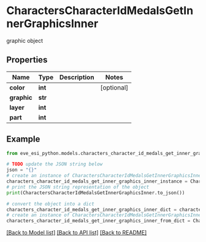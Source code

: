 # CharactersCharacterIdMedalsGetInnerGraphicsInner

graphic object

## Properties

Name | Type | Description | Notes
------------ | ------------- | ------------- | -------------
**color** | **int** |  | [optional] 
**graphic** | **str** |  | 
**layer** | **int** |  | 
**part** | **int** |  | 

## Example

```python
from eve_esi_python.models.characters_character_id_medals_get_inner_graphics_inner import CharactersCharacterIdMedalsGetInnerGraphicsInner

# TODO update the JSON string below
json = "{}"
# create an instance of CharactersCharacterIdMedalsGetInnerGraphicsInner from a JSON string
characters_character_id_medals_get_inner_graphics_inner_instance = CharactersCharacterIdMedalsGetInnerGraphicsInner.from_json(json)
# print the JSON string representation of the object
print(CharactersCharacterIdMedalsGetInnerGraphicsInner.to_json())

# convert the object into a dict
characters_character_id_medals_get_inner_graphics_inner_dict = characters_character_id_medals_get_inner_graphics_inner_instance.to_dict()
# create an instance of CharactersCharacterIdMedalsGetInnerGraphicsInner from a dict
characters_character_id_medals_get_inner_graphics_inner_from_dict = CharactersCharacterIdMedalsGetInnerGraphicsInner.from_dict(characters_character_id_medals_get_inner_graphics_inner_dict)
```
[[Back to Model list]](../README.md#documentation-for-models) [[Back to API list]](../README.md#documentation-for-api-endpoints) [[Back to README]](../README.md)



